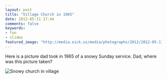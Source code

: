 ```yaml
---
layout: post
title: "Village Church in 1965"
date: 2012-05-11 17:44
comments: false
keywords:
- fun
- slides
featured_image: "http://media.eick.us/media/photographs/2012/2012-05-11/sunday-service-ends-at-tiny-village-church.jpg"
---
```

Here is a picture dad took in 1965 of a snowy Sunday service.  Dad, where was this picture taken?



![Snowy church in village](http://media.eick.us/media/photographs/2012/2012-05-11/sunday-service-ends-at-tiny-village-church.jpg)

